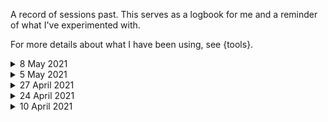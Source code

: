 A record of sessions past. This serves as a logbook for me and a reminder of what I've experimented with.

For more details about what I have been using, see {tools}.

<details closed>
	<summary>8 May 2021</summary>

Session with:

- {Norns}
	- twine (granulator)
- Hologram Microcosm (Mosaic mode, mostly)
- Field recordings (water down a drain)
- Samples - glia's yelidek

Sound vs music; textures; micro-sounds; sounds within sounds. Bubbling waters, underwater, submerged, filtering, clicks. 

</details>

<details closed>
	<summary>5 May 2021</summary>

Session with:

- {Norns}
	- twine (granulator)
	- {subsets}
- Field recordings ('field' meaning the bathroom -- there was a most amazing sound when the water was emptying from O's bathtub)

Thinking about: (a) how to combine sounds & music; (b) what is the significance of discovering sounds within sounds; (c) how to listen, how to perform, how to listen when not performing.

</details>

<details closed>
	<summary>27 April 2021</summary>

Gurgles - rivulets - water - streams - depths - underground - life

Session with:

- {Norns}
	- twine (granulator)
- Field recordings (water_under_the_fridge_edited.wav)

</details>

<details closed>
	<summary>24 April 2021</summary>
	
Session with:

- {Norns}
	- {subsets}
- {Ableton}
- {Prosody}
- {Confetti}, "chopper"

</details>


<details closed>
	<summary>10 April 2021</summary>

![210414](../media/image/210414.jpg)
	
Session with:

- {Norns}
	- {subsets}
- {Ableton}
- {Prosody}

</details>
